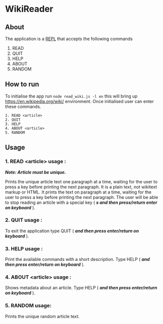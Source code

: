 # WikiReader

## About
The application is a [REPL](https://en.wikipedia.org/wiki/Read-eval-print_loop) that accepts the following commands
1. READ <article>
2. QUIT
3. HELP
4. ABOUT <article>
5. RANDOM

## How to run
To initialise the app run 
`node read_wiki.js -l en` this will bring up https://en.wikipedia.org/wiki/ environment.
Once initialised user can enter these commands.
```
1. READ <article>
2. QUIT
3. HELP
4. ABOUT <article>
5. RANDOM
```

## Usage

### 1. READ &lt;article&gt; usage :

***Note: Article must be unique.***

Prints the unique article text one paragraph at a time, waiting for the user to press a key before printing the next
paragraph. It is a plain text, not wikitext markup or HTML. It prints the
text on paragraph at a time, waiting for the user to press a key before printing the next
paragraph. The user will be able to stop reading an article with a special key ( _**s and then press/return enter on keyboard**_ ).

### 2. QUIT usage :
To exit the application type QUIT ( _**and then press enter/return on keyboard**_ ).

### 3. HELP usage :
Print the available commands with a short description. Type HELP ( _**and then press enter/return on keyboard**_ ).

### 4. ABOUT &lt;article&gt; usage :
Shows metadata about an article. Type HELP ( _**and then press enter/return on keyboard**_ ).

### 5. RANDOM usage:
Prints the unique random article text.

